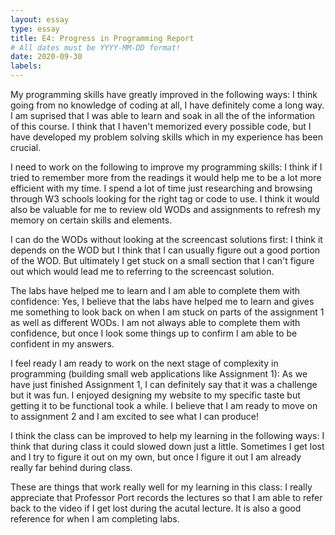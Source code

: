 ```yaml
---
layout: essay
type: essay
title: E4: Progress in Programming Report
# All dates must be YYYY-MM-DD format!
date: 2020-09-30
labels:
---
```

My programming skills have greatly improved in the following ways: I think going from no knowledge of coding at all, I have definitely come a long way. I am suprised that I was able to learn and soak in all the of the information of this course. I think that I haven't memorized every possible code, but I have developed my problem solving skills which in my experience has been crucial.

I need to work on the following to improve my programming skills: I think if I tried to remember more from the readings it would help me to be a lot more efficient with my time. I spend a lot of time just researching and browsing through W3 schools looking for the right tag or code to use. I think it would also be valuable for me to review old WODs and assignments to refresh my memory on certain skills and elements.

I can do the WODs without looking at the screencast solutions first: I think it depends on the WOD but I think that I can usually figure out a good portion of the WOD. But ultimately I get stuck on a small section that I can't figure out which would lead me to referring to the screencast solution.

The labs have helped me to learn and I am able to complete them with confidence: Yes, I believe that the labs have helped me to learn and gives me something to look back on when I am stuck on parts of the assignment 1 as well as different WODs. I am not always able to complete them with confidence, but once I look some things up to confirm I am able to be confident in my answers.

I feel ready I am ready to work on the next stage of complexity in programming (building small web applications like Assignment 1): As we have just finished Assignment 1, I can definitely say that it was a challenge but it was fun. I enjoyed designing my website to my specific taste but getting it to be functional took a while. I believe that I am ready to move on to assignment 2 and I am excited to see what I can produce!

I think the class can be improved to help my learning in the following ways: I think that during class it could slowed down just a little. Sometimes I get lost and I try to figure it out on my own, but once I figure it out I am already really far behind during class.

These are things that work really well for my learning in this class: I really appreciate that Professor Port records the lectures so that I am able to refer back to the video if I get lost during the acutal lecture. It is also a good reference for when I am completing labs.
